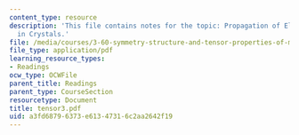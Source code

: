```yaml
---
content_type: resource
description: 'This file contains notes for the topic: Propagation of Elastic Waves
  in Crystals.'
file: /media/courses/3-60-symmetry-structure-and-tensor-properties-of-materials-fall-2005/a3fd68796373e61347316c2aa2642f19_tensor3.pdf
file_type: application/pdf
learning_resource_types:
- Readings
ocw_type: OCWFile
parent_title: Readings
parent_type: CourseSection
resourcetype: Document
title: tensor3.pdf
uid: a3fd6879-6373-e613-4731-6c2aa2642f19
---
```

